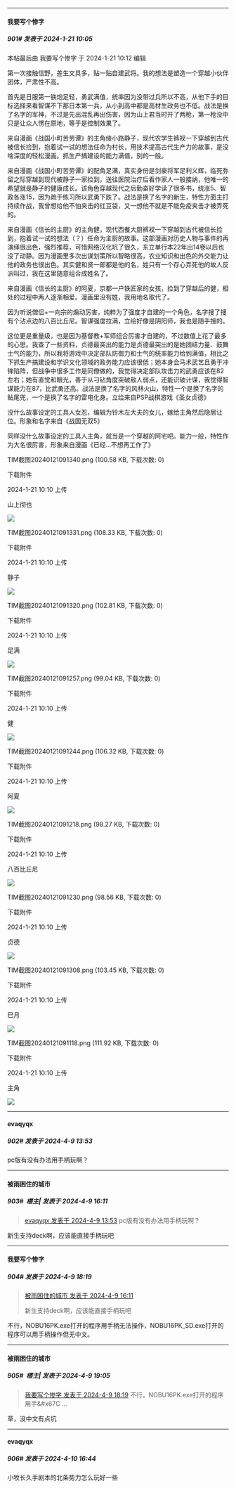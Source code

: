 
*****

####  我要写个惨字  
##### 901#       发表于 2024-1-21 10:05

 本帖最后由 我要写个惨字 于 2024-1-21 10:12 编辑 

第一次接触信野，差生文具多，贴一贴自建武将。我的想法是塑造一个穿越小伙伴团体，严肃性不高。

首先是日服第一铁炮足轻，勇武满值，统率因为没带过兵所以不高，从他下手的目标选择来看智谋不下那日本第一兵，从小到高中都是高材生政务也不低。战法是换了名字的军神，不过是先出混乱再出伤害，因为山上君当时开了两枪，第一枪没中只是让众人愣在原地，等于是控制效果了。

来自漫画《战国小町苦劳谭》的主角绫小路静子，现代农学生裤衩一下穿越到古代被信长捡到，抱着试一试的想法任命为村长，用技术提高古代生产力的故事，是没啥深度的轻松漫画。抓生产搞建设的能力满值，别的一般。

来自漫画《战国小町苦劳谭》的配角足满，真实身份是剑豪将军足利义辉，临死弥留之际穿越到现代被静子一家捡到，送往医院治疗后看作家人一般接纳，他唯一的希望就是静子的健康成长。该角色穿越现代之后勤奋好学读了很多书，统涨5、智政各涨15，因为疏于练习所以武勇下跌了。战法是换了名字的新生，特性方面主打持续作战，我曾想给他不怕夹击的红豆袋，又一想他不就是不能免疫夹击才被弄死的。

来自漫画《信长的主厨》的主角健，现代西餐大厨裤衩一下穿越到古代被信长捡到，抱着试一试的想法（？）任命为主厨的故事。这部漫画对历史人物与事件的再演绎很出色，强烈推荐，可惜网络汉化坑了很久，东立单行本22年出14卷以后也没了动静。因为漫画里多次出谋划策所以智略很高，农业知识和出色的外交能力让他的政务也很出色。其实健和贤一郎都是他的名，姓只有一个存心弄死他的故人反派叫过，我在这里随意组合成姓名了。

来自漫画《信长的主厨》的阿夏，京都一户铁匠家的女孩，捡到了穿越后的健，相处的过程中两人逐渐相爱。漫画里没有姓，我用地名取代了。

因为听说僧侣+一向宗的煽动厉害，纯粹为了强度才自建的一个角色，名字搜了搜有个沾点边的八百比丘尼。智谋强度拉满，立绘好像是阴阳师，我也是随手搜的。

这位更是重量级，也是因为基督教+军师组合厉害才自建的，不过数值上花了最多的心思。我查了一些资料，贞德最突出的能力是贞德最突出的是她团结力量、鼓舞士气的能力，所以我将游戏中决定部队防御力和士气的统率能力给到满值，相比之下抓生产搞建设和学识文化领域的政务能力应该很低；她本身会马术武艺且勇于冲锋陷阵，但战争中很多工作是同僚做的，我觉得决定部队攻击力的武勇应该在82左右；她有直觉和眼光，善于从刁钻角度突破敌人弱点，还能识破计谋，我觉得智谋能力在87，比武勇还高。战法是换了名字的风林火山，特性一个是换了名字的鲇尾兜，一个是换了名字的雷电化身。立绘来自PSP战棋游戏《圣女贞德》

没什么故事设定的工具人女忍，编辑为铃木左大夫的女儿，嫁给主角然后隐居让位。形象和名字来自《战国无双5》

同样没什么故事设定的工具人主角，就当是一个穿越的阿宅吧。能力一般，特性作为大名很厉害，形象来自漫画《已经…不想再工作了》

TIM截图20240121091340.png
(100.58 KB, 下载次数: 0)

下载附件

2024-1-21 10:10 上传

山上彻也

<img src="https://img.saraba1st.com/forum/202401/21/101021cw4olqb224hsydzs.png" referrerpolicy="no-referrer">

TIM截图20240121091331.png
(108.33 KB, 下载次数: 0)

下载附件

2024-1-21 10:10 上传

静子

<img src="https://img.saraba1st.com/forum/202401/21/101036j2zmw443bayzly2m.png" referrerpolicy="no-referrer">

TIM截图20240121091320.png
(102.81 KB, 下载次数: 0)

下载附件

2024-1-21 10:10 上传

足满

<img src="https://img.saraba1st.com/forum/202401/21/101040j5vjq82k1kj1zfaj.png" referrerpolicy="no-referrer">

TIM截图20240121091257.png
(99.04 KB, 下载次数: 0)

下载附件

2024-1-21 10:10 上传

健

<img src="https://img.saraba1st.com/forum/202401/21/101043eopn7qoiokeuxkhu.png" referrerpolicy="no-referrer">

TIM截图20240121091244.png
(106.32 KB, 下载次数: 0)

下载附件

2024-1-21 10:10 上传

阿夏

<img src="https://img.saraba1st.com/forum/202401/21/101045g87g82wfbsb1sb78.png" referrerpolicy="no-referrer">

TIM截图20240121091218.png
(98.27 KB, 下载次数: 0)

下载附件

2024-1-21 10:10 上传

八百比丘尼

<img src="https://img.saraba1st.com/forum/202401/21/101048yzz5cgg9riih80tn.png" referrerpolicy="no-referrer">

TIM截图20240121091230.png
(98.56 KB, 下载次数: 0)

下载附件

2024-1-21 10:10 上传

贞德

<img src="https://img.saraba1st.com/forum/202401/21/101050jjz4nwbjwcic4xxi.png" referrerpolicy="no-referrer">

TIM截图20240121091308.png
(103.45 KB, 下载次数: 0)

下载附件

2024-1-21 10:10 上传

巳月

<img src="https://img.saraba1st.com/forum/202401/21/101053yzwnrv8n86jlr1vz.png" referrerpolicy="no-referrer">

TIM截图20240121091118.png
(111.92 KB, 下载次数: 0)

下载附件

2024-1-21 10:10 上传

主角

<img src="https://img.saraba1st.com/forum/202401/21/101055o7vpppv9igy49tdd.png" referrerpolicy="no-referrer">

*****

####  evaqyqx  
##### 902#       发表于 2024-4-9 13:53

pc版有没有办法用手柄玩啊？


*****

####  被雨困住的城市  
##### 903#         楼主| 发表于 2024-4-9 16:11

<blockquote><a href="httphttps://bbs.saraba1st.com/2b/forum.php?mod=redirect&amp;goto=findpost&amp;pid=64535510&amp;ptid=1995436" target="_blank">evaqyqx 发表于 2024-4-9 13:53</a>
pc版有没有办法用手柄玩啊？</blockquote>
新生支持deck啊，应该能直接手柄玩吧


*****

####  我要写个惨字  
##### 904#       发表于 2024-4-9 18:19

<blockquote><a href="httphttps://bbs.saraba1st.com/2b/forum.php?mod=redirect&amp;goto=findpost&amp;pid=64536824&amp;ptid=1995436" target="_blank">被雨困住的城市 发表于 2024-4-9 16:11</a>

新生支持deck啊，应该能直接手柄玩吧</blockquote>
不行，NOBU16PK.exe打开的程序用手柄无法操作，NOBU16PK_SD.exe打开的程序可以用手柄操作但无中文。


*****

####  被雨困住的城市  
##### 905#         楼主| 发表于 2024-4-9 19:05

<blockquote><a href="httphttps://bbs.saraba1st.com/2b/forum.php?mod=redirect&amp;goto=findpost&amp;pid=64538243&amp;ptid=1995436" target="_blank">我要写个惨字 发表于 2024-4-9 18:19</a>
不行，NOBU16PK.exe打开的程序用手&amp;#x67C ...</blockquote>
草，没中文有点坑


*****

####  evaqyqx  
##### 906#       发表于 2024-4-10 16:44

小牧长久手剧本的北条势力怎么玩好一些

